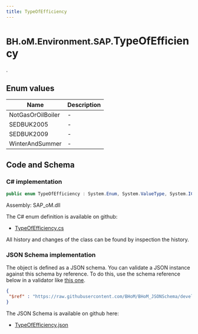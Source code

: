 ```yaml
---
title: TypeOfEfficiency
---
```


# <small>BH.oM.Environment.SAP.</small>**TypeOfEfficiency**

.

## Enum values

| Name            | Description                                                    |
|-----------------|----------------------------------------------------------------|
| NotGasOrOilBoiler |  -  |
| SEDBUK2005 |  -  |
| SEDBUK2009 |  -  |
| WinterAndSummer |  -  |


## Code and Schema

### C# implementation

``` C# title="C#"
public enum TypeOfEfficiency : System.Enum, System.ValueType, System.IComparable, System.ISpanFormattable, System.IFormattable, System.IConvertible
```

Assembly: SAP_oM.dll

The C# enum definition is available on github:

- [TypeOfEfficiency.cs](https://github.com/BHoM/SAP_Toolkit/blob/develop/SAP_oM/Enums\EfficiencyTypeCode.cs)

All history and changes of the class can be found by inspection the history.
### JSON Schema implementation

The object is defined as a JSON schema. You can validate a JSON instance against this schema by reference. To do this, use the schema reference below in a validator like [this one](https://www.jsonschemavalidator.net/).

``` json title="JSON Schema"
{
 "$ref" : "https://raw.githubusercontent.com/BHoM/BHoM_JSONSchema/develop/SAP_oM/SAP/TypeOfEfficiency.json"
}
```

The JSON Schema is available on github here:

- [TypeOfEfficiency.json](https://github.com/BHoM/BHoM_JSONSchema/blob/develop/SAP_oM/SAP/TypeOfEfficiency.json)
